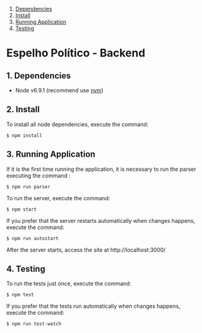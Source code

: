 <!-- vscode-markdown-toc -->
1. [Dependencies](#Dependencies)
2. [Install](#Install)
3. [Running Application](#RunningApplication)
4. [Testing](#Testing)
<!-- /vscode-markdown-toc -->

# Espelho Político - Backend

##  1. <a name='Dependencies'></a>Dependencies

- Node v6.9.1 (recommend use [nvm](https://github.com/creationix/nvm#install-script))

##  2. <a name='Install'></a>Install

To install all node dependencies, execute the command:

```
$ npm install
```

##  3. <a name='RunningApplication'></a>Running Application

If it is the first time running the application, it is necessary to run the parser executing the command :

```
$ npm run parser
```

To run the server, execute the command:

```
$ npm start
```

If you prefer that the server restarts automatically when changes happens, execute the command:

```
$ npm run autostart
```

After the server starts, access the site at http://localhost:3000/

##  4. <a name='Testing'></a>Testing

To run the tests just once, execute the command:

```
$ npm test
```

If you prefer that the tests run automatically when changes happens, execute the command:

```
$ npm run test-watch
```
